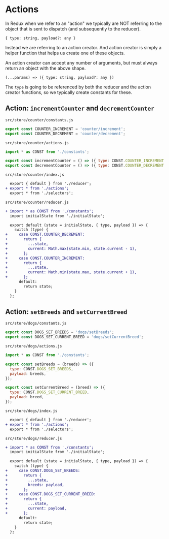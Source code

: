 # Actions
In Redux when we refer to an "action" we typically are NOT referring to the object that is sent to dispatch (and subsequently to the reducer).

`{ type: string, payload?: any }`

Instead we are referring to an action creator.  And action creator is simply a helper function that helps us create one of these objects.

An action creator can accept any number of arguments, but must always return an object with the above shape.

`(...params) => ({ type: string, payload?: any })`

The `type` is going to be referenced by both the reducer and the action creator functions, so we typically create constants for these.

## Action: `incrementCounter` and `decrementCounter`
`src/store/counter/constants.js`
```js
export const COUNTER_INCREMENT = 'counter/increment';
export const COUNTER_DECREMENT = 'counter/decrement';
```

`src/store/counter/actions.js`
```js
import * as CONST from './constants';

export const incrementCounter = () => ({ type: CONST.COUNTER_INCREMENT });
export const decrementCounter = () => ({ type: CONST.COUNTER_DECREMENT });
```

`src/store/counter/index.js`
```diff
  export { default } from './reducer';
+ export * from './actions';
  export * from './selectors';
```

`src/store/counter/reducer.js`
```diff
+ import * as CONST from './constants';
  import initialState from './initialState';

  export default (state = initialState, { type, payload }) => {
    switch (type) {
+     case CONST.COUNTER_DECREMENT:
+       return {
+         ...state,
+         current: Math.max(state.min, state.current - 1),
+       };
+     case CONST.COUNTER_INCREMENT:
+       return {
+         ...state,
+         current: Math.min(state.max, state.current + 1),
+       };
      default:
        return state;
    }
  };
```

## Action: `setBreeds` and `setCurrentBreed`
`src/store/dogs/constants.js`
```js
export const DOGS_SET_BREEDS = 'dogs/setBreeds';
export const DOGS_SET_CURRENT_BREED = 'dogs/setCurrentBreed';
```

`src/store/dogs/actions.js`
```js
import * as CONST from './constants';

export const setBreeds = (breeds) => ({ 
  type: CONST.DOGS_SET_BREEDS,
  payload: breeds,
});

export const setCurrentBreed = (breed) => ({
  type: CONST.DOGS_SET_CURRENT_BREED,
  payload: breed,
});
```

`src/store/dogs/index.js`
```diff
  export { default } from './reducer';
+ export * from './actions';
  export * from './selectors';
```

`src/store/dogs/reducer.js`
```diff
+ import * as CONST from './constants';
  import initialState from './initialState';

  export default (state = initialState, { type, payload }) => {
    switch (type) {
+     case CONST.DOGS_SET_BREEDS:
+       return {
+         ...state,
+         breeds: payload,
+       };
+     case CONST.DOGS_SET_CURRENT_BREED:
+       return {
+         ...state,
+         current: payload,
+       };
      default:
        return state;
    }
  };
```
